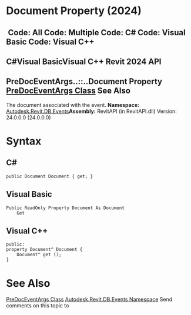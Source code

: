 # Document Property (2024)

﻿
 Code: All Code: Multiple Code: C# Code: Visual Basic Code: Visual C++   
---  
C#Visual BasicVisual C++
Revit 2024 API  
---  
PreDocEventArgs..::..Document Property   
[PreDocEventArgs Class](c386eb8b-9037-b5f7-c6f9-0816d222551a.md "PreDocEventArgs Class") See Also  
---  
The document associated with the event. 
**Namespace:** [Autodesk.Revit.DB.Events](b86712d6-83b3-e044-8016-f9881ecd3800.md "Autodesk.Revit.DB.Events Namespace")**Assembly:** RevitAPI (in RevitAPI.dll) Version: 24.0.0.0 (24.0.0.0)
# Syntax
C#  
---  
```text
public Document Document { get; }
```
  
Visual Basic  
---  
```text
Public ReadOnly Property Document As Document
	Get
```
  
Visual C++  
---  
```text
public:
property Document^ Document {
	Document^ get ();
}
```
  
# See Also
[PreDocEventArgs Class](c386eb8b-9037-b5f7-c6f9-0816d222551a.md "PreDocEventArgs Class")
[Autodesk.Revit.DB.Events Namespace](b86712d6-83b3-e044-8016-f9881ecd3800.md "Autodesk.Revit.DB.Events Namespace")
Send comments on this topic to 